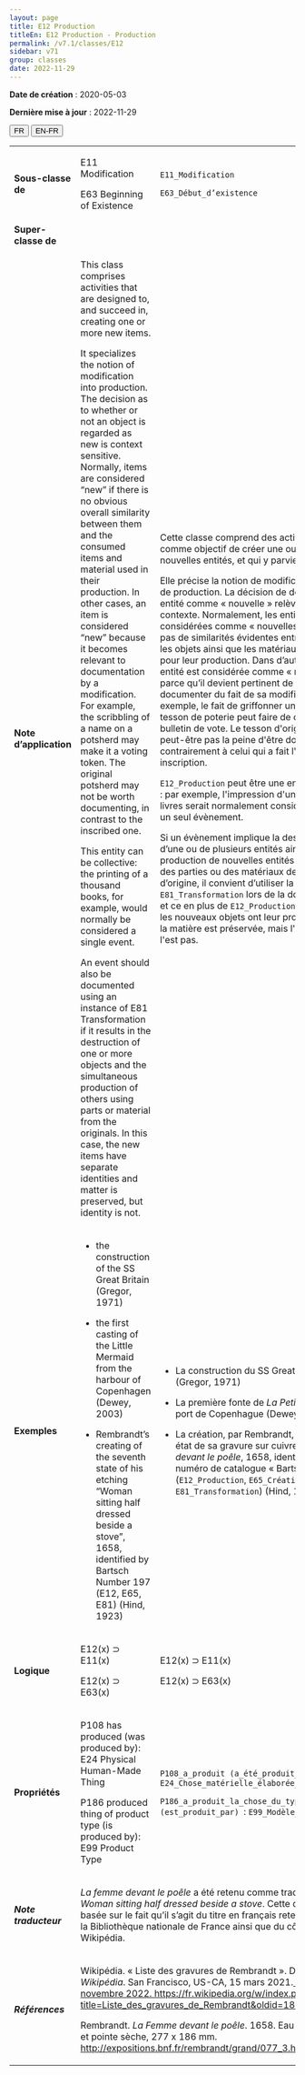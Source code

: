 ```yaml
---
layout: page
title: E12 Production
titleEn: E12 Production - Production
permalink: /v7.1/classes/E12
sidebar: v71
group: classes
date: 2022-11-29
---
```


**Date de création** : 2020-05-03

**Dernière mise à jour** : 2022-11-29

<div class="lang-buttons">
  <button id="fr" class="activate">FR</button>
  <button id="en-fr">EN-FR</button>
</div>

<table>
				<tbody>
				<tr>
					<td><strong>Sous-classe de</strong></td>
					<td class="en"><p>E11 Modification</p>
							<p>E63 Beginning of Existence</p>
							</td>
						<td><p><code class="language-plaintext highlighter-rouge">E11_Modification</code> </p>
							<p><code class="language-plaintext highlighter-rouge">E63_Début_d’existence</code> </p>
							</td>
						</tr>
					<tr>
					<td><strong>Super-classe de</strong></td>
					<td class="en"><p></p>
							</td>
						<td><p></p>
							</td>
						</tr>
					<tr>
					<td><strong>Note d’application</strong></td>
					<td class="en"><p>This class comprises activities that are designed to, and succeed in, creating one or more new items.</p>
							<p>It specializes the notion of modification into production. The decision as to whether or not an object is regarded as new is context sensitive. Normally, items are considered “new” if there is no obvious overall similarity between them and the consumed items and material used in their production. In other cases, an item is considered “new” because it becomes relevant to documentation by a modification. For example, the scribbling of a name on a potsherd may make it a voting token. The original potsherd may not be worth documenting, in contrast to the inscribed one.</p>
							<p>This entity can be collective: the printing of a thousand books, for example, would normally be considered a single event.</p>
							<p>An event should also be documented using an instance of E81 Transformation if it results in the destruction of one or more objects and the simultaneous production of others using parts or material from the originals. In this case, the new items have separate identities and matter is preserved, but identity is not.</p>
							</td>
						<td><p>Cette classe comprend des activités qui ont comme objectif de créer une ou plusieurs nouvelles entités, et qui y parviennent.</p>
							<p></p>
							<p>Elle précise la notion de modification en celle de production. La décision de désigner une entité comme « nouvelle » relève du contexte. Normalement, les entités sont considérées comme « nouvelles » s'il n'y a pas de similarités évidentes entre celles-ci et les objets ainsi que les matériaux utilisés pour leur production. Dans d’autres cas, une entité est considérée comme « nouvelle » parce qu’il devient pertinent de la documenter du fait de sa modification. Par exemple, le fait de griffonner un nom sur un tesson de poterie peut faire de ce dernier un bulletin de vote. Le tesson d'origine ne vaut peut-être pas la peine d'être documenté, contrairement à celui qui a fait l'objet d'une inscription.</p>
							<p></p>
							<p><code class="language-plaintext highlighter-rouge">E12_Production</code> peut être une entité collective : par exemple, l'impression d'un millier de livres serait normalement considérée comme un seul évènement.</p>
							<p></p>
							<p>Si un évènement implique la destruction d’une ou de plusieurs entités ainsi que la production de nouvelles entités en utilisant des parties ou des matériaux des entités d’origine, il convient d’utiliser la classe <code class="language-plaintext highlighter-rouge">E81_Transformation</code> lors de la documentation, et ce en plus de <code class="language-plaintext highlighter-rouge">E12_Production</code>. Dans ce cas, les nouveaux objets ont leur propre identité : la matière est préservée, mais l'identité ne l'est pas.</p>
							</td>
						</tr>
					<tr>
					<td><strong>Exemples</strong></td>
					<td class="en"><ul><li><p>the construction of the SS Great Britain (Gregor, 1971)</p>
							</li>
									<li><p>the first casting of the Little Mermaid from the harbour of Copenhagen (Dewey, 2003)</p>
							</li>
										<li><p>Rembrandt’s creating of the seventh state of his etching “Woman sitting half dressed beside a stove”, 1658, identified by Bartsch Number 197 (E12, E65, E81) (Hind, 1923)</p>
							</li></ul>
										</td>
						<td><ul><li><p>La construction du SS Great Britain (Gregor, 1971)</p>
							</li>
									<li><p>La première fonte de <em>La Petite Sirène</em> au port de Copenhague (Dewey, 2003)</p>
							</li>
										<li><p>La création, par Rembrandt, du septième état de sa gravure sur cuivre <em>La Femme devant le poêle</em>, 1658, identifié par le numéro de catalogue « Bartsch 197 » (<code class="language-plaintext highlighter-rouge">E12_Production</code>, <code class="language-plaintext highlighter-rouge">E65_Création</code>, <code class="language-plaintext highlighter-rouge">E81_Transformation</code>) (Hind, 1923)</p>
							</li></ul>
										</td>
						</tr>
					<tr>
					<td><strong>Logique</strong></td>
					<td class="en"><p>E12(x) ⊃ E11(x)</p>
							<p>E12(x) ⊃ E63(x)</p>
							</td>
						<td><p>E12(x) ⊃ E11(x)</p>
							<p>E12(x) ⊃ E63(x)</p>
							</td>
						</tr>
					<tr>
					<td><strong>Propriétés</strong></td>
					<td class="en"><p>P108 has produced (was produced by): E24 Physical Human-Made Thing</p>
							<p>P186 produced thing of product type (is produced by): E99 Product Type</p>
							</td>
						<td><p><code class="language-plaintext highlighter-rouge">P108_a_produit (a_été_produit_par)</code> : <code class="language-plaintext highlighter-rouge">E24_Chose_matérielle_élaborée_par_l’humain</code> </p>
							<p><code class="language-plaintext highlighter-rouge">P186_a_produit_la_chose_du_type (est_produit_par) </code>: <code class="language-plaintext highlighter-rouge">E99_Modèle_de_produit</code></p>
							</td>
						</tr>
					<tr>
					<td><strong><em>Note traducteur</em></strong></td>
					<td colspan="2"><p><em>La femme devant le poêle</em> a été retenu comme traduction de <em>Woman sitting half dressed beside a stove</em>. Cette décision est basée sur le fait qu’il s’agit du titre en français retenu du côté de la Bibliothèque nationale de France ainsi que du côté de Wikipédia. </p>
							</td>
						</tr>
					<tr>
					<td><strong><em>Références</em></strong></td>
					<td colspan="2"><p>Wikipédia. « Liste des gravures de Rembrandt ». Dans <em>Wikipédia</em>. San Francisco, US-CA, 15 mars 2021.<a href="https://fr.wikipedia.org/w/index.php?title=Liste_des_gravures_de_Rembrandt&oldid=180898582"><span class="underline"> Consulté le 9 novembre 2022. </span></a><a href="https://fr.wikipedia.org/w/index.php?title=Liste_des_gravures_de_Rembrandt&oldid=180898582"><span class="underline">https://fr.wikipedia.org/w/index.php?title=Liste_des_gravures_de_Rembrandt&oldid=180898582</span></a>.</p>
							<p>Rembrandt. <em>La Femme devant le poêle</em>. 1658. Eau-forte, burin et pointe sèche, 277 x 186 mm.<a href="http://expositions.bnf.fr/rembrandt/grand/077_3.htm"><span class="underline"> </span></a><a href="http://expositions.bnf.fr/rembrandt/grand/077_3.htm"><span class="underline">http://expositions.bnf.fr/rembrandt/grand/077_3.htm</span></a>.</p>
							</td>
						</tr>
					</tbody>
				</table>
				